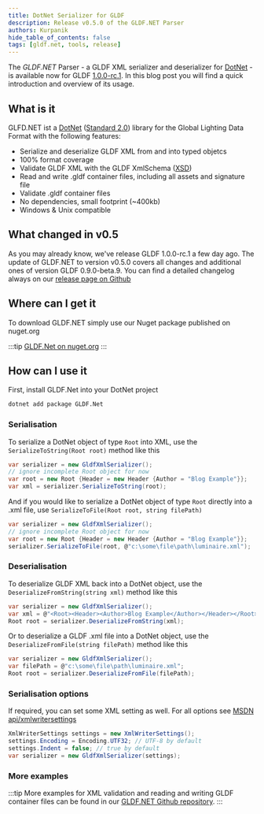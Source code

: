 ```yaml
---
title: DotNet Serializer for GLDF
description: Release v0.5.0 of the GLDF.NET Parser
authors: Kurpanik
hide_table_of_contents: false
tags: [gldf.net, tools, release]
---
```


The *GLDF.NET* Parser - a GLDF XML serializer and deserializer for [DotNet](https://dotnet.microsoft.com) - is available now for GLDF [1.0.0-rc.1](https://github.com/globallightingdata/gldf/releases/tag/v1.0.0-rc.1). In this blog post you will find a quick introduction and overview of its usage.

<!--truncate-->

## What is it

GLFD.NET ist a [DotNet](https://dotnet.microsoft.com) ([Standard 2.0](https://docs.microsoft.com/de-de/dotnet/standard/net-standard)) library for the Global Lighting Data Format with the following features:

- Serialize and deserialize GLDF XML from and into typed objetcs
- 100% format coverage
- Validate GLDF XML with the GLDF XmlSchema ([XSD](http://localhost:3000/xsd-reference/index_Root.html))
- Read and write .gldf container files, including all assets and signature file
- Validate .gldf container files
- No dependencies, small footprint (~400kb)
- Windows & Unix compatible

## What changed in v0.5

As you may already know, we've release GLDF 1.0.0-rc.1 a few day ago. The update of GLDF.NET to version v0.5.0 covers all changes and additional ones of version GLDF 0.9.0-beta.9. You can find a detailed changelog always on our [release page on Github](https://github.com/globallightingdata/gldf/releases)

## Where can I get it

To download GLDF.NET simply use our Nuget package published on nuget.org

:::tip
[GLDF.Net on nuget.org](https://www.nuget.org/packages/GLDF.Net)
:::

## How can I use it

First, install GLDF.Net into your DotNet project

```bash
dotnet add package GLDF.Net
```

### Serialisation

To serialize a DotNet object of type `Root` into XML, use the `SerializeToString(Root root)` method like this

```csharp
var serializer = new GldfXmlSerializer();
// ignore incomplete Root object for now
var root = new Root {Header = new Header {Author = "Blog Example"}};
var xml = serializer.SerializeToString(root);
```

And if you would like to serialize a DotNet object of type `Root` directly into a .xml file, use `SerializeToFile(Root root, string filePath)`

```csharp
var serializer = new GldfXmlSerializer();
// ignore incomplete Root object for now
var root = new Root {Header = new Header {Author = "Blog Example"}};
serializer.SerializeToFile(root, @"c:\some\file\path\luminaire.xml");
```

### Deserialisation

To deserialize GLDF XML back into a DotNet object, use the `DeserializeFromString(string xml)` method like this

```csharp
var serializer = new GldfXmlSerializer();
var xml = @"<Root><Header><Author>Blog Example</Author></Header></Root>";
Root root = serializer.DeserializeFromString(xml);
```

Or to deserialize a GLDF .xml file into a DotNet object, use the `DeserializeFromFile(string filePath)` method like this

```csharp
var serializer = new GldfXmlSerializer();
var filePath = @"c:\some\file\path\luminaire.xml";
Root root = serializer.DeserializeFromFile(filePath);
```

### Serialisation options

If required, you can set some XML setting as well. For all options see [MSDN api/xmlwritersettings](https://docs.microsoft.com/de-de/dotnet/api/system.xml.xmlwritersettings)

```csharp
XmlWriterSettings settings = new XmlWriterSettings();
settings.Encoding = Encoding.UTF32; // UTF-8 by default
settings.Indent = false; // true by default
var serializer = new GldfXmlSerializer(settings);
```

### More examples

:::tip
More examples for XML validation and reading and writing GLDF container files can be found in our [GLDF.NET Github repository](https://github.com/globallightingdata/gldf.net#container-readwrite).
:::
